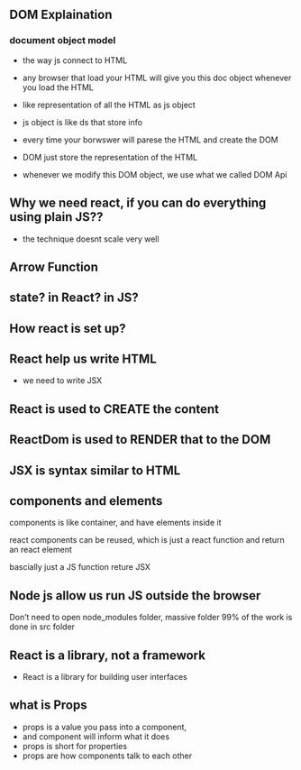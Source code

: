 ## DOM Explaination

### document object model
* the way js connect to HTML
* any browser that load your HTML will give you this doc object whenever you load the HTML

* like representation of all the HTML as js object
* js object is like ds that store info
* every time your borwswer will parese the HTML and create the DOM
* DOM just store the representation of the HTML
* whenever we modify this DOM object, we use what we called DOM Api


## Why we need react, if you can do everything using plain JS??
* the technique doesnt scale very well



## Arrow Function


## state? in React? in JS?

## How react is set up?

## React help us write HTML
* we need to write JSX

## React is used to CREATE the content
## ReactDom is used to RENDER that to the DOM
## JSX is syntax similar to HTML


## components and elements
components is like container, and have elements inside it

react components can be reused, which is just a react function
 and return an react element

bascially just a JS function reture JSX

## Node js allow us run JS outside the browser

Don’t need to open node_modules folder, massive folder
99% of the work is done in src folder



## React is a library, not a framework
* React is a library for building user interfaces

## what is Props
* props is a value you pass into a component,
* and component will inform what it does
* props is short for properties
* props are how components talk to each other